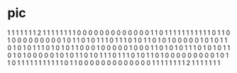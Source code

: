 # pic

1 1 1 1 1 1 1 2 1 1 1 1 1 1 1
1 0 0 0 0 0 0 0 0 0 0 0 0 0 1
1 0 1 1 1 1 1 1 1 1 1 1 1 0 1
1 0 1 0 0 0 0 0 0 0 0 0 1 0 1
1 0 1 0 1 1 1 0 1 1 1 0 1 0 1
1 0 1 0 1 0 0 0 0 0 1 0 1 0 1
1 0 1 0 1 0 1 1 1 0 1 0 1 0 1
1 0 0 0 1 0 0 0 0 0 1 0 0 0 1
1 0 1 0 1 0 1 1 1 0 1 0 1 0 1
1 0 1 0 1 0 0 0 0 0 1 0 1 0 1
1 0 1 0 1 1 1 0 1 1 1 0 1 0 1
1 0 1 0 0 0 0 0 0 0 0 0 1 0 1
1 0 1 1 1 1 1 1 1 1 1 1 1 0 1
1 0 0 0 0 0 0 0 0 0 0 0 0 0 1
1 1 1 1 1 1 1 2 1 1 1 1 1 1 1
